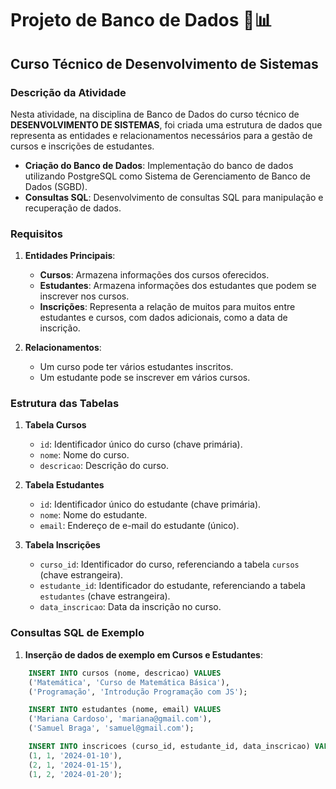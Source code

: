 # Projeto de Banco de Dados 🚀📊

## Curso Técnico de Desenvolvimento de Sistemas

### Descrição da Atividade

Nesta atividade, na disciplina de Banco de Dados do curso técnico de **DESENVOLVIMENTO DE SISTEMAS**, foi criada uma estrutura de dados que representa as entidades e relacionamentos necessários para a gestão de cursos e inscrições de estudantes.

- **Criação do Banco de Dados**: Implementação do banco de dados utilizando PostgreSQL como Sistema de Gerenciamento de Banco de Dados (SGBD).
- **Consultas SQL**: Desenvolvimento de consultas SQL para manipulação e recuperação de dados.

### Requisitos

1. **Entidades Principais**:
    - **Cursos**: Armazena informações dos cursos oferecidos.
    - **Estudantes**: Armazena informações dos estudantes que podem se inscrever nos cursos.
    - **Inscrições**: Representa a relação de muitos para muitos entre estudantes e cursos, com dados adicionais, como a data de inscrição.

2. **Relacionamentos**:
    - Um curso pode ter vários estudantes inscritos.
    - Um estudante pode se inscrever em vários cursos.

### Estrutura das Tabelas

1. **Tabela Cursos**
   - `id`: Identificador único do curso (chave primária).
   - `nome`: Nome do curso.
   - `descricao`: Descrição do curso.

2. **Tabela Estudantes**
   - `id`: Identificador único do estudante (chave primária).
   - `nome`: Nome do estudante.
   - `email`: Endereço de e-mail do estudante (único).

3. **Tabela Inscrições**
   - `curso_id`: Identificador do curso, referenciando a tabela `cursos` (chave estrangeira).
   - `estudante_id`: Identificador do estudante, referenciando a tabela `estudantes` (chave estrangeira).
   - `data_inscricao`: Data da inscrição no curso.

### Consultas SQL de Exemplo

1. **Inserção de dados de exemplo em Cursos e Estudantes**:

```sql
    INSERT INTO cursos (nome, descricao) VALUES
    ('Matemática', 'Curso de Matemática Básica'),
    ('Programação', 'Introdução Programação com JS');

    INSERT INTO estudantes (nome, email) VALUES
    ('Mariana Cardoso', 'mariana@gmail.com'),
    ('Samuel Braga', 'samuel@gmail.com');

    INSERT INTO inscricoes (curso_id, estudante_id, data_inscricao) VALUES
    (1, 1, '2024-01-10'),
    (2, 1, '2024-01-15'),
    (1, 2, '2024-01-20');
``` 
